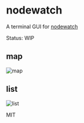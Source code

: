 # nodewatch

A terminal GUI for [nodewatch](https://nodewatch.io)

Status: WIP

## map
![map](https://user-images.githubusercontent.com/17755587/136821547-2194bbfc-116f-4810-89b0-d755bf164635.png)

## list
![list](https://user-images.githubusercontent.com/17755587/136821739-80a88fa0-0c62-4cc5-a3db-f8e44c710e2f.png)

MIT
